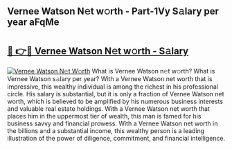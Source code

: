 ## Vernee Watson N𝚎t w𝚘rth - Part-1Vy S𝚊lary per year aFqMe

# <h2><a href="http://gc1wwz.nevu.top/?p=Vernee+Watson">🔗 👉🔴 Vernee Watson N𝚎t w𝚘rth - S𝚊lary</a></h2>

[![Vernee Watson N𝚎t W𝚘rth](https://i.imgur.com/Oavwk0R.jpeg)](http://gc1wwz.nevu.top/?p=Vernee+Watson)
What is Vernee Watson n𝚎t w𝚘rth? What is Vernee Watson s𝚊lary per year?
With a Vernee Watson net worth that is impressive, this wealthy individual is among the richest in his professional circle. His salary is substantial, but it is only a fraction of Vernee Watson net worth, which is believed to be amplified by his numerous business interests and valuable real estate holdings. With a Vernee Watson net worth that places him in the uppermost tier of wealth, this man is famed for his business savvy and financial prowess. With a Vernee Watson net worth in the billions and a substantial income, this wealthy person is a leading illustration of the power of diligence, commitment, and financial intelligence.
